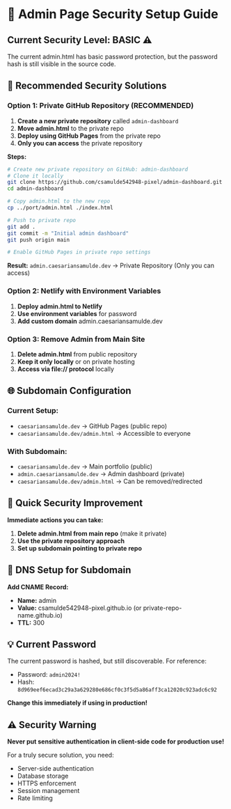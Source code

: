 # 🔐 Admin Page Security Setup Guide

## Current Security Level: **BASIC** ⚠️

The current admin.html has basic password protection, but the password hash is still visible in the source code.

## 🎯 Recommended Security Solutions

### **Option 1: Private GitHub Repository (RECOMMENDED)**
1. **Create a new private repository** called `admin-dashboard`
2. **Move admin.html** to the private repo
3. **Deploy using GitHub Pages** from the private repo
4. **Only you can access** the private repository

**Steps:**
```bash
# Create new private repository on GitHub: admin-dashboard
# Clone it locally
git clone https://github.com/csamulde542948-pixel/admin-dashboard.git
cd admin-dashboard

# Copy admin.html to the new repo
cp ../port/admin.html ./index.html

# Push to private repo
git add .
git commit -m "Initial admin dashboard"
git push origin main

# Enable GitHub Pages in private repo settings
```

**Result:** `admin.caesariansamulde.dev` → Private Repository (Only you can access)

### **Option 2: Netlify with Environment Variables**
1. **Deploy admin.html to Netlify**
2. **Use environment variables** for password
3. **Add custom domain** admin.caesariansamulde.dev

### **Option 3: Remove Admin from Main Site**
1. **Delete admin.html** from public repository
2. **Keep it only locally** or on private hosting
3. **Access via file:// protocol** locally

## 🌐 Subdomain Configuration

### **Current Setup:**
- `caesariansamulde.dev` → GitHub Pages (public repo)
- `caesariansamulde.dev/admin.html` → Accessible to everyone

### **With Subdomain:**
- `caesariansamulde.dev` → Main portfolio (public)
- `admin.caesariansamulde.dev` → Admin dashboard (private)
- `caesariansamulde.dev/admin.html` → Can be removed/redirected

## 🚀 Quick Security Improvement

**Immediate actions you can take:**

1. **Delete admin.html from main repo** (make it private)
2. **Use the private repository approach**
3. **Set up subdomain pointing to private repo**

## 🔧 DNS Setup for Subdomain

**Add CNAME Record:**
- **Name:** admin
- **Value:** csamulde542948-pixel.github.io (or private-repo-name.github.io)
- **TTL:** 300

## 💡 Current Password

The current password is hashed, but still discoverable. For reference:
- Password: `admin2024!`
- Hash: `8d969eef6ecad3c29a3a629280e686cf0c3f5d5a86aff3ca12020c923adc6c92`

**Change this immediately if using in production!**

## ⚠️ Security Warning

**Never put sensitive authentication in client-side code for production use!**

For a truly secure solution, you need:
- Server-side authentication
- Database storage
- HTTPS enforcement
- Session management
- Rate limiting
